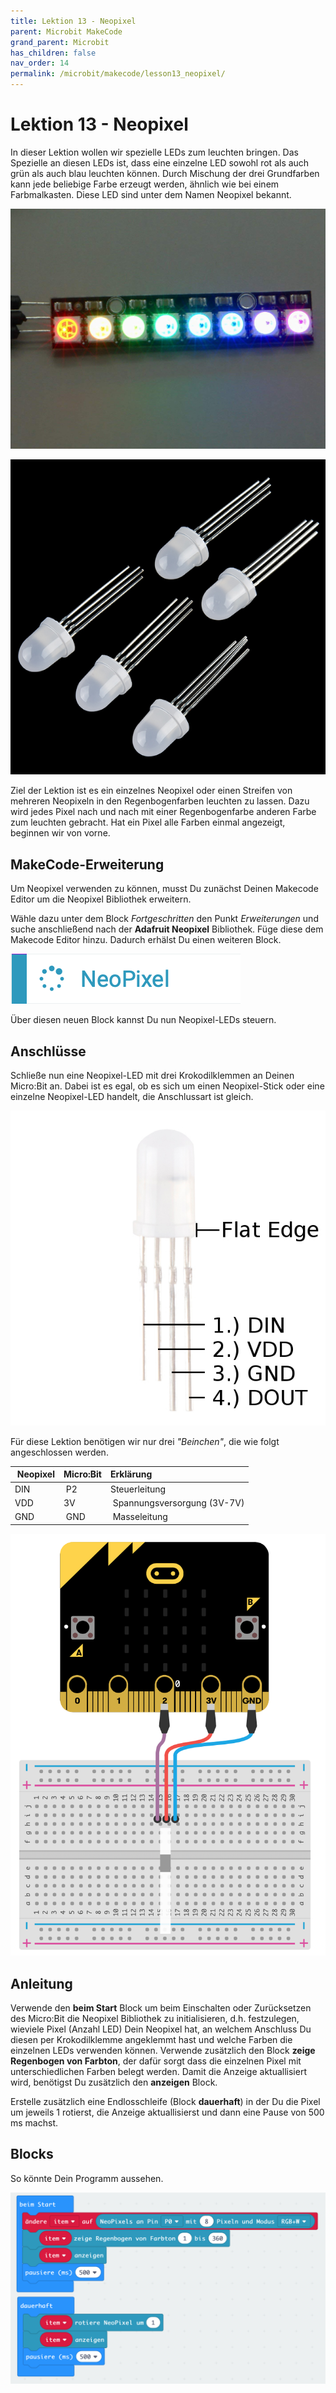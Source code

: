```yaml
---
title: Lektion 13 - Neopixel
parent: Microbit MakeCode
grand_parent: Microbit
has_children: false
nav_order: 14
permalink: /microbit/makecode/lesson13_neopixel/
---
```


# Lektion 13 - Neopixel 

In dieser Lektion wollen wir spezielle LEDs zum leuchten bringen. Das Spezielle an diesen LEDs ist, dass eine einzelne LED sowohl rot als auch grün als auch blau leuchten können. Durch Mischung der drei Grundfarben kann jede beliebige Farbe erzeugt werden, ähnlich wie bei einem Farbmalkasten. Diese LED sind unter dem Namen Neopixel bekannt. 

![Neopixel Stick](./neopixel_stick.jpg "Neopixel Stick")

![Neopixel Stick](./neopixel_single.jpg "Neopixel Stick")

Ziel der Lektion ist es ein einzelnes Neopixel oder einen Streifen von mehreren Neopixeln in den Regenbogenfarben leuchten zu lassen. Dazu wird jedes Pixel nach und nach mit einer Regenbogenfarbe anderen Farbe zum leuchten gebracht. Hat ein Pixel alle Farben einmal angezeigt, beginnen wir von vorne.

## MakeCode-Erweiterung

Um Neopixel verwenden zu können, musst Du zunächst Deinen Makecode Editor um die Neopixel Bibliothek erweitern.

Wähle dazu unter dem Block _Fortgeschritten_ den Punkt _Erweiterungen_ und suche anschließend nach der __Adafruit Neopixel__ Bibliothek. Füge diese dem Makecode Editor hinzu. Dadurch erhälst Du einen weiteren Block.

![Neopixel](./neopixel.png "Neopixel")

Über diesen neuen Block kannst Du nun Neopixel-LEDs steuern.

## Anschlüsse

Schließe nun eine Neopixel-LED mit drei Krokodilklemmen an Deinen Micro:Bit an. Dabei ist es egal, ob es sich um einen Neopixel-Stick oder eine einzelne Neopixel-LED handelt, die Anschlussart ist gleich.

![Neopixel PINs](./neopixel_single_pins.jpg "Neopixel PINS")

Für diese Lektion benötigen wir nur drei _"Beinchen"_, die wie folgt angeschlossen werden.

| Neopixel | Micro:Bit | Erklärung|
|---|:---|:---|
|DIN | P2 | Steuerleitung|
|VDD | 3V | Spannungsversorgung (3V-7V)|
|GND | GND | Masseleitung|

![Wiring](./wiring.png "Wiring")

## Anleitung

Verwende den __beim Start__ Block um beim Einschalten oder Zurücksetzen des Micro:Bit die Neopixel Bibliothek zu initialisieren, d.h. festzulegen, wieviele Pixel (Anzahl LED) Dein Neopixel hat, an welchem Anschluss Du diesen per Krokodilklemme angeklemmt hast und welche Farben die einzelnen LEDs verwenden können.
Verwende zusätzlich den Block __zeige Regenbogen von Farbton__, der dafür sorgt dass die einzelnen Pixel mit unterschiedlichen Farben belegt werden. Damit die Anzeige aktuallisiert wird, benötigst Du zusätzlich den __anzeigen__ Block. 

Erstelle zusätzlich eine Endlosschleife (Block __dauerhaft__) in der Du die Pixel um jeweils 1 rotierst, die Anzeige aktuallisierst und dann eine Pause von 500 ms machst.

## Blocks

So könnte Dein Programm aussehen.

![Screenshot](./screenshot.png "Screenshot")
